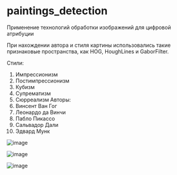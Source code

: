 # paintings_detection
Применение технологий обработки изображений для цифровой атрибуции

При нахождении автора и стиля картины использовались такие признаковые пространства, как HOG, HoughLines и GaborFilter.

Стили:
  1.	Импрессионизм
  2.	Постимпрессионизм
  3.	Кубизм
  4.	Супрематизм
  5.	Сюрреализм
Авторы:
  1.	Винсент Ван Гог
  2.	Леонардо да Винчи
  3.	Пабло Пикассо
  4.	Сальвадор Дали
  5.	Эдвард Мунк


![image](https://github.com/donikorch/paintings_detection/assets/126454671/775b9e64-0e5c-4d06-bec5-f390a90d857e)

![image](https://github.com/donikorch/paintings_detection/assets/126454671/7244e463-38dd-4588-82f0-f91af7407588)

![image](https://github.com/donikorch/paintings_detection/assets/126454671/795d71ad-6bf9-440f-ba83-7a20c258da6e)
